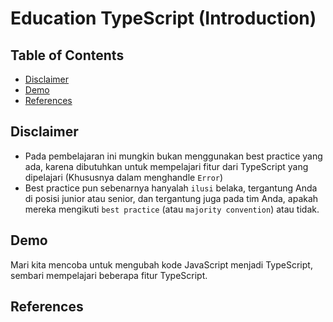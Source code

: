 # Education TypeScript (Introduction)

## Table of Contents

- [Disclaimer](#disclaimer)
- [Demo](#demo)
- [References](#references)

## Disclaimer

- Pada pembelajaran ini mungkin bukan menggunakan best practice yang ada, karena dibutuhkan untuk mempelajari fitur dari TypeScript yang dipelajari (Khususnya dalam menghandle `Error`)
- Best practice pun sebenarnya hanyalah `ilusi` belaka, tergantung Anda di posisi junior atau senior, dan tergantung juga pada tim Anda, apakah mereka mengikuti `best practice` (atau `majority convention`) atau tidak.

## Demo

Mari kita mencoba untuk mengubah kode JavaScript menjadi TypeScript, sembari mempelajari beberapa fitur TypeScript.

## References
